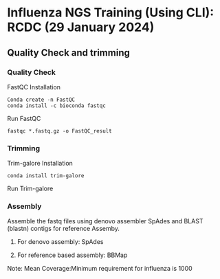 # Influenza NGS Training (Using CLI): RCDC (29 January 2024)

## Quality Check and trimming
### Quality Check
FastQC
Installation
```{shell}
Conda create -n FastQC
conda install -c bioconda fastqc
```
Run FastQC
```{shell}
fastqc *.fastq.gz -o FastQC_result
```
### Trimming 
Trim-galore
Installation
```{shell}
conda install trim-galore
```
Run Trim-galore

### Assembly
Assemble the fastq files using denovo assembler SpAdes and BLAST (blastn) contigs for reference Assemby.
1. For denovo assembly: SpAdes

2. For reference based assembly: BBMap

Note: Mean Coverage:Minimum requirement for influenza is 1000

